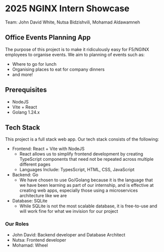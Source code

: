 # 2025 NGINX Intern Showcase
Team: John David White, Nutsa Bidzishvili, Mohamad Aldawamneh

## Office Events Planning App
The purpose of this project is to make it ridiculously easy for F5/NGINX employees to organise events. We aim to planning of events such as:
- Where to go for lunch
- Organising places to eat for company dinners
- and more!

## Prerequisites
- NodeJS
- Vite + React
- Golang 1.24.x

## Tech Stack
This project is a full stack web app. Our tech stack consists of the following:
- Frontend: React + Vite with NodeJS
  - React allows us to simplify frontend development by creating TypeScript components that need not be repeated across multiple different pages
  - Languages Include: TypesScript, HTML, CSS, JavaScript
- Backend: Go
  - We have chosen to use Go/Golang because it is the language that we have been learning as part of our internship, and is effective at creating web apps, especially those using a microservices architecture like we are
- Database: SQLite
  - While SQLite is not the most scalable database, it is free-to-use and will work fine for what we invision for our project

### Our Roles
- John David: Backend developer and Database Architect
- Nutsa: Frontend developer
- Mohamad: Wheel

